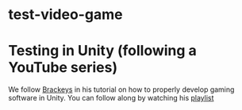 # test-video-game
<h1>Testing in Unity (following a YouTube series)</h1>

We follow <a href = "https://www.youtube.com/channel/UCYbK_tjZ2OrIZFBvU6CCMiA">Brackeys</a> in his tutorial on how to properly develop gaming software in Unity. You can follow along by watching his <a href = "https://www.youtube.com/playlist?list=PLPV2KyIb3jR5QFsefuO2RlAgWEz6EvVi6">playlist</a>
